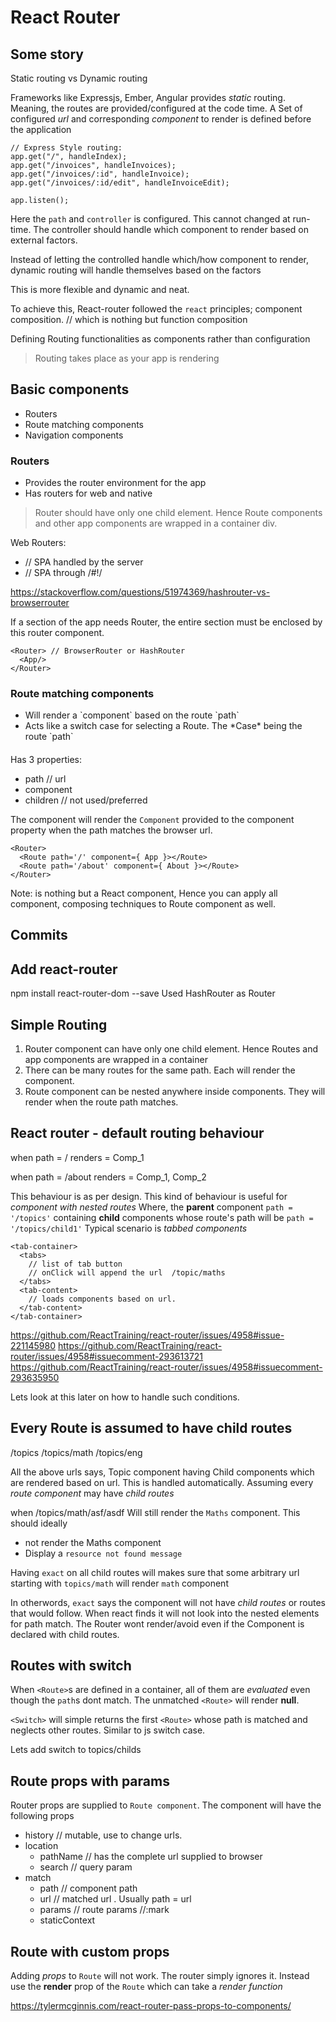# React Router

## Some story

Static routing vs Dynamic routing

Frameworks like Expressjs, Ember, Angular provides *static* routing.
Meaning, the routes are provided/configured at the code time.
A Set of configured *url* and corresponding *component* to render is
defined before the application

```
// Express Style routing:
app.get("/", handleIndex);
app.get("/invoices", handleInvoices);
app.get("/invoices/:id", handleInvoice);
app.get("/invoices/:id/edit", handleInvoiceEdit);

app.listen();

```
Here the `path` and `controller` is configured.
This cannot changed at run-time.
The controller should handle which component to render based on external factors.


Instead of letting the controlled handle which/how component to render,
dynamic routing will handle themselves based on the factors


This is more flexible and dynamic and neat.

To achieve this, React-router followed the `react` principles;
component composition. // which is nothing but function composition

Defining Routing functionalities as components rather than configuration


> Routing takes place as your app is rendering


## Basic components
- Routers
- Route matching components
- Navigation components

### Routers
  - Provides the router environment for the app
  - Has routers for web and native

> Router should have only one child element. Hence Route components and other
app components are wrapped in a container div.  

Web Routers:
  - <BrowserRouter> // SPA handled by the server
  - <HashRouter> // SPA through /#!/

https://stackoverflow.com/questions/51974369/hashrouter-vs-browserrouter

If a section of the app needs Router, the entire section must be enclosed by this
router component.
```
<Router> // BrowserRouter or HashRouter
  <App/>
</Router>
```

### Route matching components
- <Route>
    Will render a `component` based on the route `path`
- <Switch>
    Acts like a switch case for selecting a Route.
    The *Case* being the route `path`


#### <Route>
Has 3 properties:
- path // url
- component
- children // not used/preferred

The <Route> component will render the `Component` provided to the component property
when the path matches the browser url.

```
<Router>
  <Route path='/' component={ App }></Route>
  <Route path='/about' component={ About }></Route>
</Router>
```

Note: <Route> is nothing but a React component, Hence you can apply all component,
composing techniques to Route component as well.



## Commits

## Add react-router
npm install react-router-dom --save
Used HashRouter as Router


## Simple Routing
1. Router component can have only one child element.
Hence Routes and app components are wrapped in a container
2. There can be many routes for the same path. Each will render the component.
3. Route component can be nested anywhere inside components. They will render
when the route path matches.

## React router - default routing behaviour
when
path = /
renders = Comp_1

when
path = /about
renders = Comp_1, Comp_2

This behaviour is as per design. This kind of behaviour is useful for
*component with nested routes*
Where,
the **parent** component `path = '/topics'` containing **child** components
whose route's path will be `path = '/topics/child1'`
Typical scenario is *tabbed components*
```
<tab-container>
  <tabs>
    // list of tab button
    // onClick will append the url  /topic/maths
  </tabs>
  <tab-content>
    // loads components based on url.
  </tab-content>
</tab-container>
```

https://github.com/ReactTraining/react-router/issues/4958#issue-221145980
https://github.com/ReactTraining/react-router/issues/4958#issuecomment-293613721
https://github.com/ReactTraining/react-router/issues/4958#issuecomment-293635950

Lets look at this later on how to handle such conditions.

## Every Route is assumed to have child routes
/topics
/topics/math
/topics/eng

All the above urls says, Topic component having Child components which are
rendered based on url.
This is handled automatically. Assuming every *route component* may have *child routes*

when
/topics/math/asf/asdf
Will still render the `Maths` component.
This should ideally
- not render the Maths component
- Display a `resource not found message`

Having `exact` on all child routes will makes sure that some arbitrary url
starting with `topics/math` will render `math` component

In otherwords, `exact` says the component will not have *child routes* or
routes that would follow. When react finds it will not look into the nested
elements for path match.
The Router wont render/avoid even if the Component is declared with child routes.


## Routes with switch
When `<Route>`s are defined in a container, all of them are  *evaluated* even
though the `path`s dont match.
The unmatched `<Route>` will render **null**.

`<Switch>` will simple returns the first `<Route>` whose path is matched and
neglects other routes. Similar to js switch case.

Lets add switch to topics/childs

## Route props with params
Router props are supplied to `Route component`. The component will have the
following props
- history // mutable, use to change urls.
- location
  - pathName  // has the complete url supplied to browser
  - search    // query param
- match
  - path      // component path
  - url       // matched url . Usually path = url
  - params    // route params //:mark
  - staticContext

## Route with custom props
Adding *props* to `Route` will not work. The router simply ignores it.
Instead use the **render** prop of the `Route` which can take a *render function*

https://tylermcginnis.com/react-router-pass-props-to-components/
